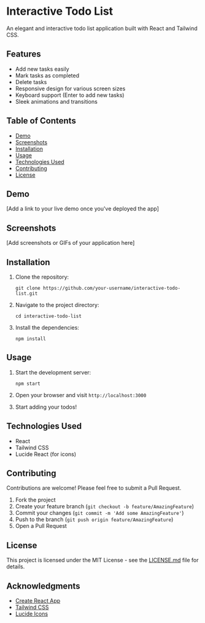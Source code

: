 # Interactive Todo List

An elegant and interactive todo list application built with React and Tailwind CSS.

## Features

- Add new tasks easily
- Mark tasks as completed
- Delete tasks
- Responsive design for various screen sizes
- Keyboard support (Enter to add new tasks)
- Sleek animations and transitions

## Table of Contents

- [Demo](#demo)
- [Screenshots](#screenshots)
- [Installation](#installation)
- [Usage](#usage)
- [Technologies Used](#technologies-used)
- [Contributing](#contributing)
- [License](#license)

## Demo

[Add a link to your live demo once you've deployed the app]

## Screenshots

[Add screenshots or GIFs of your application here]

## Installation

1. Clone the repository:
   ```
   git clone https://github.com/your-username/interactive-todo-list.git
   ```

2. Navigate to the project directory:
   ```
   cd interactive-todo-list
   ```

3. Install the dependencies:
   ```
   npm install
   ```

## Usage

1. Start the development server:
   ```
   npm start
   ```

2. Open your browser and visit `http://localhost:3000`

3. Start adding your todos!

## Technologies Used

- React
- Tailwind CSS
- Lucide React (for icons)

## Contributing

Contributions are welcome! Please feel free to submit a Pull Request.

1. Fork the project
2. Create your feature branch (`git checkout -b feature/AmazingFeature`)
3. Commit your changes (`git commit -m 'Add some AmazingFeature'`)
4. Push to the branch (`git push origin feature/AmazingFeature`)
5. Open a Pull Request

## License

This project is licensed under the MIT License - see the [LICENSE.md](LICENSE.md) file for details.

## Acknowledgments

- [Create React App](https://github.com/facebook/create-react-app)
- [Tailwind CSS](https://tailwindcss.com/)
- [Lucide Icons](https://lucide.dev/)